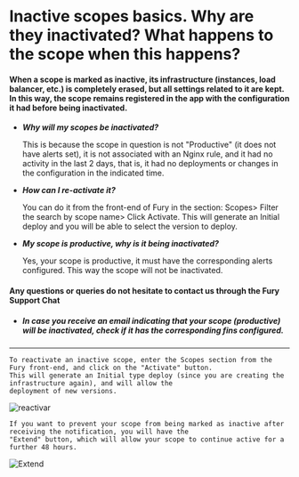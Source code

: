 # Inactive scopes basics. Why are they inactivated? What happens to the scope when this happens?

  #### When a scope is marked as inactive, its infrastructure (instances, load balancer, etc.) is completely erased, but all settings related to it are kept. In this way, the scope remains registered in the app with the configuration it had before being inactivated.


* ***Why will my scopes be inactivated?***

  This is because the scope in question is not "Productive" (it does not have alerts set), it is not associated with an Nginx rule, and it had no activity in the last 2 days, that is, it had no deployments or changes in the configuration in the indicated time.

* ***How can I re-activate it?***

  You can do it from the front-end of Fury in the section: Scopes> Filter the
search by scope name> Click Activate. This will generate an Initial deploy and you will be able to select the version to deploy.

* ***My scope is productive, why is it being inactivated?***

  Yes, your scope is productive, it must have the corresponding alerts configured. This way the scope will not be inactivated.


#### Any questions or queries do not hesitate to contact us through the Fury Support Chat

* ##### In case you receive an email indicating that your scope (productive) will be inactivated, check if it has the corresponding fins configured.
____


    To reactivate an inactive scope, enter the Scopes section from the Fury front-end, and click on the "Activate" button. 
    This will generate an Initial type deploy (since you are creating the infrastructure again), and will allow the 
    deployment of new versions.
  ![reactivar](https://user-images.githubusercontent.com/81833300/136220712-8239129e-71b3-4e5b-aafb-2f29a93b4366.png)
  
    If you want to prevent your scope from being marked as inactive after receiving the notification, you will have the 
    "Extend" button, which will allow your scope to continue active for a further 48 hours.
![Extend](https://user-images.githubusercontent.com/81833300/136220962-9a02aed4-0917-4f78-82d3-2bf6e1dfed6f.png)
